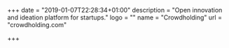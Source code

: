 +++
date = "2019-01-07T22:28:34+01:00"
description = "Open innovation and ideation platform for startups."
logo = ""
name = "Crowdholding"
url = "crowdholding.com"

+++
